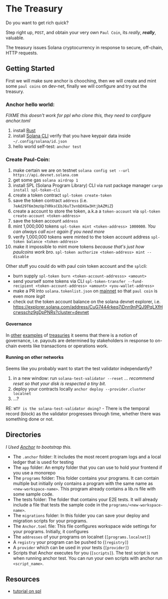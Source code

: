 # The Treasury

Do you want to get rich quick?

Step right up, `POST`, and obtain your very own `Paul Coin`, its *really*, ***really***, valuable.

The treasury issues Solana cryptocurrency in response to secure, off-chain, HTTP requests.

## Getting Started

First we will make sure anchor is chooching, then we will create and mint some `paul coins` on dev-net, finally we will configure and try out the treasury.

### Anchor hello world:

*FIXME this doesn't work for ppl who clone this, they need to configure anchor.toml*

1. install [Rust](https://www.rust-lang.org/tools/install)
2. install [Solana CLI](https://docs.solana.com/cli/install-solana-cli-tools)
    verify that you have keypair data inside `~/.config/solana/id.json`
3. hello world self-test: `anchor test`

### Create Paul-Coin:

1. make certain we are on testnet `solana config set --url https://api.devnet.solana.com`
1. get some gas `solana airdrop 1`
1. install SPL (Solana Program Library) CLI via rust package manager `cargo install spl-token-cli`
1. create a token contract `spl-token create-token`
1. save the token contract `address` (i.e. `7eAd29T6m3mzUp7XRksCEbJ6uT3vnbDXGw3HtjbAZMiZ`)
1. create a account to store the token, a.k.a a `token-account` via `spl-token create-account <token-address>`
1. save the token account `address`
1. mint 1,000,000 tokens `spl-token mint <token-address> 1000000`. *You can always call `mint` again if you need more*
1. verify 1,000,000 tokens were minted to the token account address `spl-token balance <token-address>`
1. make it impossible to mint more tokens *because that's just how paulcoins work bro*. `spl-token authorize <token-address> mint --disable`

Other stuff you could do with paul coin token account and the `spl`cli:
* burn supply `spl-token burn <token-account-addresss> <amount>`
* send yourself some tokens via CLI `spl-token-transfer --fund-recipient <token-account-address> <amount> <you-wallet-address>`
* make a PR into `solana.tokenlist.json` on [mainnet](https://github.com/solana-labs/token-list/blob/main/src/tokens/solana.tokenlist.json) so that `paul coin` is even more *legit*
* check out the token account balance on the solana devnet explorer, i.e. https://explorer.solana.com/address/CuG7444rkeq7iDnn9nPQJ9PqLXfHcrwsschz9gDpPNRs?cluster=devnet

#### Governance

In [other](https://github.com/paritytech/substrate/blob/7e7192c0f48e7ca97bc54327df55a72ccd2d479c/srml/treasury/src/lib.rs) [examples](https://wiki.polkadot.network/docs/learn-treasury) of [treasuries](https://docs.rs/pallet-treasury/latest/pallet_treasury/) it seems that there is a notion of governance, i.e. payouts are determined by stakeholders in response to on-chain events like transactions or operations work.


#### Running on other networks
Seems like you probably want to start the test validator independantly?

1. in a new window: run `solana-test-validator --reset` *... recommend reset so that your disk is respected a tiny bit.*
2. deploy your contracts locally `anchor deploy --provider.cluster localnet`
3. ...?


RE: `WTF is the solana-test-validator doing?` - There is the temporal record (block) as the validator progresses through time, whether there was something done or not.


## Directories

*I Used [Anchor](https://book.anchor-lang.com/) to bootstrap this.*

- The `.anchor` folder: It includes the most recent program logs and a local ledger that is used for testing
- The `app` folder: An empty folder that you can use to hold your frontend if you use a monorepo
- The `programs` folder: This folder contains your programs. It can contain multiple but initially only contains a program with the same name as `<new-workspace-name>`. This program already contains a lib.rs file with some sample code.
- The tests folder: The folder that contains your E2E tests. It will already include a file that tests the sample code in the `programs/<new-workspace-name>`.
- The `migrations` folder: In this folder you can save your deploy and migration scripts for your programs.
- The `Anchor.toml` file: This file configures workspace wide settings for your programs. Initially, it configures
- The `addresses` of your programs on localnet (`[programs.localnet]`)
- A `registry` your program can be pushed to (`[registry]`)
- A `provider` which can be used in your tests (`[provider]`)
- Scripts that Anchor executes for you (`[scripts]`). The test script is run when running anchor test. You can run your own scripts with anchor run `<script_name>`.

## Resources

- [tutorial on spl](https://blog.logrocket.com/building-token-solana/#understanding-some-important-concepts)
